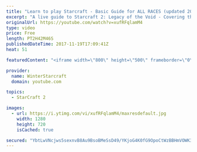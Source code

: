 ```yaml
---
title: "Learn to play Starcraft - Basic Guide for ALL RACES (updated 2017)"
excerpt: "A live guide to Starcraft 2: Legacy of the Void - Covering the basics and build orders for all of the races, and covering the important decisions to be made early in the game.  Not a step by step guide but a demonstration once you have the very basics of the units and races!"
originalUrl: https://youtube.com/watch?v=xufRFqlamM4
type: video
price: Free
length: PT2H42M46S
publishedDateTime: 2017-11-19T17:09:41Z
heat: 51

featuredContent: "<iframe width=\"800\" height=\"500\" frameborder=\"0\" src=\"https://www.youtube.com/embed/xufRFqlamM4\" allow=\"accelerometer; autoplay; encrypted-media; gyroscope; picture-in-picture\" allowfullscreen></iframe>"

provider:
  name: WinterStarcraft
  domain: youtube.com

topics:
  - StarCraft 2

images:
  - url: https://i.ytimg.com/vi/xufRFqlamM4/maxresdefault.jpg
    width: 1280
    height: 720
    isCached: true

secured: "YbtLwVNcjws5sexnvB8Au9BsoBMeSsD49/YKjoG4K0fG9OpoCtWzBBHmVOWK392n+0gm60vZFjkpwPBMOlywdbz9c30zUE3moOcn16+MLMfWn9V39fwIv+9HuCcRA9wzQAeaibrjJPALFAapkwSqnlZSFYkyEGw2x4ncB/yV9+3GCPMC735zCwjmBQRm3pct6vY8Qr4JSj7QNFewasY9HeGAN+N2V40sR886PSKLQ+FO6TaBU6mgAoZlNi3pvze64V22UK1pZh/m7oQfLlsiHUUYpz73stLv9zDOfAnnKnhOYc0XrgvIYX/VXIcMlKkghFIOh77KDXbVus5L5YgXUPMCo7L27gjvrgCzh/dIINeJf2tVAzOiu4tiRPsPE7oDwp+fkb33FdlC0dnzbn1CX0cjbOzWm/erA35q3rTmMV8HiyGt7XYsmRDU5NuODDGC;C7GhbHo+D8Ca5MMLGoD/uQ=="
---
```


